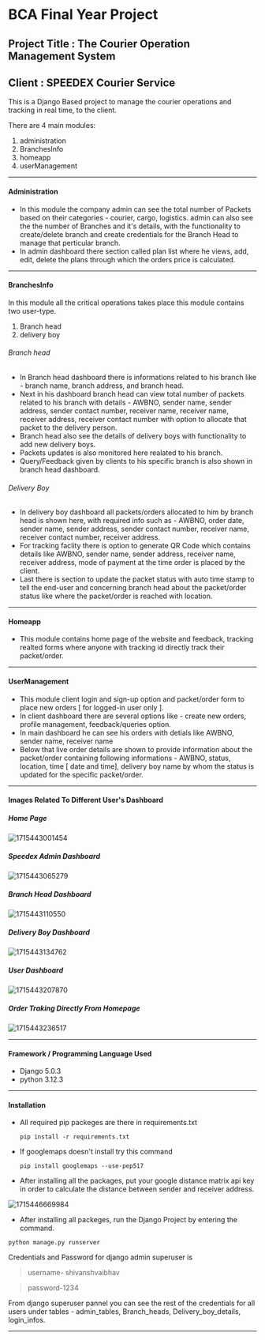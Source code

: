 # BCA Final Year Project

## Project Title : The Courier Operation Management System

## Client : SPEEDEX Courier Service

This is a Django Based project to manage the courier operations and tracking in real time, to the client.

There are 4 main modules:

1. administration
2. BranchesInfo
3. homeapp
4. userManagement

---

#### Administration

* In this module the company admin can see the total number of Packets based on their categories - courier, cargo, logistics. admin can also see the the number of Branches and it's details, with the functionality to create/delete branch and create credentials for the Branch Head to manage that perticular branch.
* In admin dashboard there section called plan list where he views, add, edit, delete the plans through which the orders price is calculated.

---

#### BranchesInfo

In this module all the critical operations takes place this module contains two user-type.

1. Branch head
2. delivery boy

###### Branch head

* In Branch head dashboard there is informations related to his branch like - branch name, branch address, and branch head.
* Next in his dashboard branch head can view total number of packets related to his branch with details - AWBNO, sender name, sender address, sender contact number, receiver name, receiver name, receiver address, receiver contact number with option to allocate that packet to the delivery person.
* Branch head also see the details of delivery boys with functionality to add new delivery boys.
* Packets updates is also monitored here realated to his branch.
* Query/Feedback given by clients to his specific branch is also shown in branch head dashboard.

###### Delivery Boy

* In delivery boy dashboard all packets/orders allocated to him by branch head is shown here, with required info such as - AWBNO, order date, sender name, sender address, sender contact number, receiver name, receiver contact number, receiver address.
* For tracking faclity there is option to generate QR Code which contains details like AWBNO, sender name, sender address, receiver name, receiver address, mode of payment at the time order is placed by the client.
* Last there is section to update the packet status with auto time stamp to tell the end-user and concerning branch head about the packet/order status like where the packet/order is reached with location.

---

#### Homeapp

* This module contains home page of the website and  feedback, tracking realted forms where anyone with tracking id directly track their packet/order.

---

#### UserManagement

* This module client login and sign-up option and packet/order form to place new orders [ for logged-in user only ].
* In client dashboard there are several options like - create new orders, profile management, feedback/queries option.
* In main dashboard he can see his orders with detials like AWBNO, sender name, receiver name
* Below that live order details are shown to provide information about the packet/order containing following informations - AWBNO, status, location, time [ date and time], delivery boy name by whom the status is updated for the specific packet/order.

---

#### Images Related To Different User's Dashboard

##### Home Page

![1715443001454](image/README/1715443001454.png)

##### Speedex Admin Dashboard

![1715443065279](image/README/1715443065279.png)

##### Branch Head Dashboard

![1715443110550](image/README/1715443110550.png)

##### Delivery Boy Dashboard

![1715443134762](image/README/1715443134762.png)

##### User Dashboard

![1715443207870](image/README/1715443207870.png)

##### Order Traking Directly From Homepage

![1715443236517](image/README/1715443236517.png)

---

#### Framework / Programming Language Used 

* Django 5.0.3
* python 3.12.3

---



#### Installation

* All required pip packeges are there in requirements.txt

  ```
  pip install -r requirements.txt

  ```
* If googlemaps doesn't install try this command

  ```
  pip install googlemaps --use-pep517
  ```
* After installing all the packages, put your google distance matrix api key in order to calculate the distance between sender and receiver address.

![1715446669984](image/README/1715446669984.png)

* After installing all packeges, run the Django Project by entering the command.

```
python manage.py runserver
```


Credentials and Password for django admin superuser is

> username- shivanshvaibhav

> password-1234

From django superuser pannel you can see the rest of the credentials for all users under tables - admin_tables, Branch_heads, Delivery_boy_details, login_infos.

---
